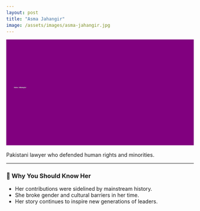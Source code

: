 ```yaml
---
layout: post
title: "Asma Jahangir"
image: /assets/images/asma-jahangir.jpg
---
```


![Asma Jahangir](/assets/images/asma-jahangir.jpg)

Pakistani lawyer who defended human rights and minorities.

---

### 🌟 Why You Should Know Her

- Her contributions were sidelined by mainstream history.
- She broke gender and cultural barriers in her time.
- Her story continues to inspire new generations of leaders.


